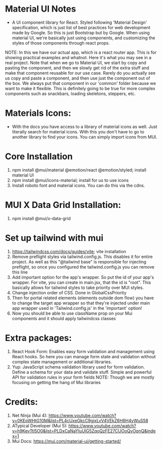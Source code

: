 # Material UI Notes

- A UI component library for React. Styled following 'Material Design' specification, which is just
  list of best practices for web development made by Google. So this is just Bootstrap but by
  Google. When using material UI, we're basically just using components, and customizing the styles
  of those components through react props.


NOTE: In this we have our actual app, which is a react router app.
  This is for showing practical examples and whatnot. Here it's what you
  may see in a real project. Note that when we go to Material UI, we start
  by copy and pasting the component, and then we slowly get rid of the extra stuff 
  and make that component reusable for our use case. Rarely do you actually see 
  us copy and paste a component, and then use just the component out of the box.
  We always put that component in our 'common' folder because we want to make it flexible. This is definitely going to be true for more complex components such 
  as snackbars, loading skeletons, steppers, etc.

# Materials Icons:

- With the docs you have access to a library of material icons as well.
  Just literally search for material icons. With this you don't have to
  go to another library to find your icons. You can simply import icons
  from MUI.

# Core Installation

1. npm install @mui/material @emotion/react @emotion/styled; install material UI
3. npm install @mui/icons-material; install for us to use icons
2. Install roboto font and material icons. You can do this via the cdns.



# MUI X Data Grid Installation:
1. npm install @mui/x-data-grid


# Set up tailwind with mui
1. https://tailwindcss.com/docs/guides/vite; vite installation
2. Remove preflight styles via tailwind.config.js. This disables it
  for entire project. As well as this "@tailwind base" is responsible 
  for injecting preflight, so once you configured the tailwind.config.js
  you can remove this line
3. Add important option for the app's wrapper. So put the id of your 
  app's wrapper. For vite, you can create in main.jsx, that the id is 
  "root". This basically allows for tailwind styles to take priority
  over MUI styles.
4. Change injection order of CSS. Done in GlobalCssPriority
5. Then for portal related elements (elements outside dom flow) you 
  have to change the target app wrapper so that they're injected under
  main app wrapper used in 'Tailwind.config.js' in the 'important' option!
6. Now you should be able to use className prop on your Mui components and it 
  should apply tailwindcss classes


# Extra packages: 
1. React Hook Form: Enables easy form validation and management using React hooks.
  So here you can manage form state and validation without complex state management
  or additional libraries.
2. Yup: JavaScript schema validation library used for form validation. Define a 
  schema for your data and validate stuff. Simple and powerful API for validation
  rules in your form fields
NOTE: Though we are mostly focusing on getting the hang of Mui libraries


# Credits:
1. Net Ninja (Mui 4): https://www.youtube.com/watch?v=0KEpWHtG10M&list=PL4cUxeGkcC9gjxLvV4VEkZ6H6H4yWuS58
2. ATypical Developer (Mui 5): https://www.youtube.com/watch?v=h9KevTtI5O0&list=PLDxCaNaYIuUlG5ZqoQzFE27CUOoQvOqnQ&index=1 
3. Mui Docs: https://mui.com/material-ui/getting-started/

